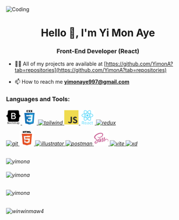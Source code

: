 <img align="center" alt="Coding" width="1000" height="300" src="https://cdn.dribbble.com/users/785695/screenshots/3379868/media/048c164ff13787fdb6292c78ac602cc9.gif" />

<h1 align="center">Hello 👋, I'm Yi Mon Aye</h1>
<h3 align="center">Front-End Developer (React)</h3>

- 👨‍💻 All of my projects are available at [https://github.com/YimonA?tab=repositories](https://github.com/YimonA?tab=repositories)

- 📫 How to reach me **yimonaye997@gmail.com**

<h3 align="left">Languages and Tools:</h3>
<h6 align="left"> <a href="https://getbootstrap.com" target="_blank" rel="noreferrer"> <img src="https://raw.githubusercontent.com/devicons/devicon/master/icons/bootstrap/bootstrap-plain-wordmark.svg" alt="bootstrap" width="40" height="40"/> </a> <a href="https://www.w3schools.com/css/" target="_blank" rel="noreferrer"> <img src="https://raw.githubusercontent.com/devicons/devicon/master/icons/css3/css3-original-wordmark.svg" alt="css3" width="40" height="40"/> </a>  <a href="https://tailwindcss.com/" target="_blank" rel="noreferrer"> <img src="https://www.vectorlogo.zone/logos/tailwindcss/tailwindcss-icon.svg" alt="tailwind" width="40" height="40"/> </a>
 <a href="https://developer.mozilla.org/en-US/docs/Web/JavaScript" target="_blank"> <img src="https://raw.githubusercontent.com/devicons/devicon/master/icons/javascript/javascript-original.svg" alt="javascript" width="40" height="40"/> </a>  <a href="https://reactjs.org/" target="_blank" rel="noreferrer"> <img src="https://raw.githubusercontent.com/devicons/devicon/master/icons/react/react-original-wordmark.svg" alt="react" width="40" height="40"/> </a> 
 <a href="https://redux-toolkit.js.org" target="_blank"> <img src="https://d33wubrfki0l68.cloudfront.net/0834d0215db51e91525a25acf97433051f280f2f/c30f5/img/redux.svg" alt="redux" width="40" height="40"/> </a>

 <a href="https://git-scm.com/" target="_blank" rel="noreferrer"> <img src="https://www.vectorlogo.zone/logos/git-scm/git-scm-icon.svg" alt="git" width="40" height="40"/> </a> <a href="https://www.w3.org/html/" target="_blank" rel="noreferrer"> <img src="https://raw.githubusercontent.com/devicons/devicon/master/icons/html5/html5-original-wordmark.svg" alt="html5" width="40" height="40"/> </a> <a href="https://www.adobe.com/in/products/illustrator.html" target="_blank" rel="noreferrer"> <img src="https://www.vectorlogo.zone/logos/adobe_illustrator/adobe_illustrator-icon.svg" alt="illustrator" width="40" height="40"/> </a> <a href="https://postman.com" target="_blank" rel="noreferrer"> <img src="https://www.vectorlogo.zone/logos/getpostman/getpostman-icon.svg" alt="postman" width="40" height="40"/> </a> <a href="https://sass-lang.com" target="_blank" rel="noreferrer"> <img src="https://raw.githubusercontent.com/devicons/devicon/master/icons/sass/sass-original.svg" alt="sass" width="40" height="40"/> </a> <a href="https://vitejs.dev" target="_blank" rel="noreferrer"> <img src="https://vitejs.dev/logo.svg" alt="vite" width="40" height="40"/> </a> <a href="https://www.adobe.com/products/xd.html" target="_blank" rel="noreferrer"> <img src="https://cdn.worldvectorlogo.com/logos/adobe-xd.svg" alt="xd" width="40" height="40"/> </a> </h6>



<h6><img align="left" src="https://github-readme-stats.vercel.app/api/top-langs?username=yimona&show_icons=true&locale=en&layout=compact" alt="yimona" /></h6>
<br>

<h6> <img align="left" src="https://github-readme-stats.vercel.app/api?username=yimona&show_icons=true&locale=en" alt="yimona" /></h6>
<br>

<h6> <img align="left" src="https://github-readme-streak-stats.herokuapp.com/?user=yimona&" alt="yimona" /></h6>
<br>

<h6> <img align="left" src="https://komarev.com/ghpvc/?username=yimona&label=Profile%20views&color=0e75b6&style=flat" alt="winwinmaw4" /> </h6>
